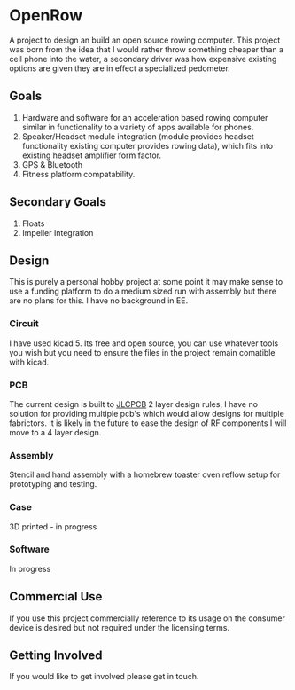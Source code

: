 # OpenRow

A project to design an build an open source rowing computer. This project was born from the idea that I would rather throw something cheaper than a cell phone into the water, a secondary driver was how expensive existing options are given they are in effect a specialized pedometer.

## Goals

1. Hardware and software for an acceleration based rowing computer similar in functionality to a variety of apps available for phones.
2. Speaker/Headset module integration (module provides headset functionality existing computer provides rowing data), which fits into existing headset amplifier form factor.
3. GPS & Bluetooth
4. Fitness platform compatability.

## Secondary Goals

1. Floats
2. Impeller Integration

## Design

This is purely a personal hobby project at some point it may make sense to use a funding platform to do a medium sized run with assembly but there are no plans for this. I have no background in EE.

### Circuit

I have used kicad 5. Its free and open source, you can use whatever tools you wish but you need to ensure the files in the project remain comatible with kicad.

### PCB

The current design is built to [JLCPCB](https://jlcpcb.com/capabilities/Capabilities) 2 layer design rules, I have no solution for providing multiple pcb's which would allow designs for multiple fabrictors. It is likely in the future to ease the design of RF components I will move to a 4 layer design.

### Assembly

Stencil and hand assembly with a homebrew toaster oven reflow setup for prototyping and testing.

### Case

3D printed - in progress

### Software

In progress

## Commercial Use

If you use this project commercially reference to its usage on the consumer device is desired but not required under the licensing terms.

## Getting Involved

If you would like to get involved please get in touch. 